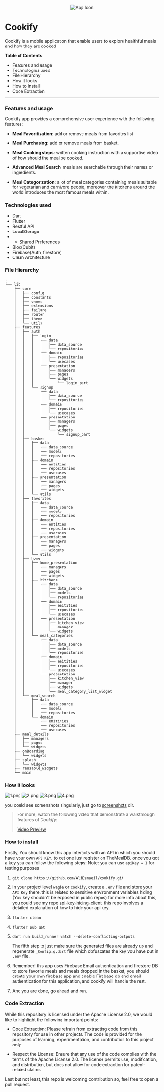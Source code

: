 <p align="center">
  <img src="assets/images/app-icon.png" alt="App Icon" />
</p>

# Cookify
Cookify is a mobile application that enable users to explore healthful meals and how they are cooked 

**Table of Contents**
- Features and usage
- Technologies used
- File Hierarchy
- How it looks
- How to install
- Code Extraction
________________________________________________________________

### Features and usage

Cookify app provides a comprehensive user experience with the following features:

- **Meal Favoritization**: add or remove meals from favorites list

- **Meal Purchasing**: add or remove meals from basket.

- **Meal Cooking steps**: written cooking instruction with a supportive video of how should the meal be cooked.

- **Advanced Meal Search**: meals are searchable through their names or ingredients.

- **Meal Categorization**: a lot of meal categories containing meals suitable for vegetarian and carnivore people, moreover the kitchens around the world introduces the most famous meals within.

### Technologies used

- Dart
- Flutter
- Restful API
- LocalStorage
- - Shared Preferences
- Bloc(Cubit)
- Firebase(Auth, firestore)
- Clean Architecture

### File Hierarchy
```
.
└── lib
    ├── core
    │   ├── config
    │   ├── constants
    │   ├── enums
    │   ├── extensions
    │   ├── failure
    │   ├── router
    │   ├── theme
    │   └── utils
    ├── features
    │   ├── auth
    │   │   ├── login
    │   │   │   ├── data
    │   │   │   │   ├── data_source
    │   │   │   │   └── repositories
    │   │   │   ├── domain
    │   │   │   │   ├── repositories
    │   │   │   │   └── usecases
    │   │   │   └── presentation
    │   │   │       ├── managers
    │   │   │       ├── pages
    │   │   │       └── widgets
    │   │   │           └── login_part
    │   │   └── signup
    │   │       ├── data
    │   │       │   ├── data_source
    │   │       │   └── repositories
    │   │       ├── domain
    │   │       │   ├── repositories
    │   │       │   └── usecases
    │   │       └── presentation
    │   │           ├── managers
    │   │           ├── pages
    │   │           └── widgets
    │   │               └── signup_part
    │   ├── basket
    │   │   ├── data
    │   │   │   ├── data_source
    │   │   │   ├── models
    │   │   │   └── repositories
    │   │   ├── domain
    │   │   │   ├── entities
    │   │   │   ├── repositories
    │   │   │   └── usecases
    │   │   ├── presentation
    │   │   │   ├── managers
    │   │   │   ├── pages
    │   │   │   └── widgets
    │   │   └── utils
    │   ├── favorites
    │   │   ├── data
    │   │   │   ├── data_source
    │   │   │   ├── models
    │   │   │   └── repositories
    │   │   ├── domain
    │   │   │   ├── entities
    │   │   │   ├── repositories
    │   │   │   └── usecases
    │   │   ├── presentation
    │   │   │   ├── managers
    │   │   │   ├── pages
    │   │   │   └── widgets
    │   │   └── utils
    │   ├── home
    │   │   ├── home_presentation
    │   │   │   ├── managers
    │   │   │   ├── pages
    │   │   │   └── widgets
    │   │   ├── kitchens
    │   │   │   ├── data
    │   │   │   │   ├── data_source
    │   │   │   │   ├── models
    │   │   │   │   └── repositories
    │   │   │   ├── domain
    │   │   │   │   ├── enitities
    │   │   │   │   ├── repositories
    │   │   │   │   └── usecases
    │   │   │   └── presentation
    │   │   │       ├── kitchen_view
    │   │   │       ├── manager
    │   │   │       └── widgets
    │   │   └── meal_categories
    │   │       ├── data
    │   │       │   ├── data_source
    │   │       │   ├── models
    │   │       │   └── repositories
    │   │       ├── domain
    │   │       │   ├── enitities
    │   │       │   ├── repositories
    │   │       │   └── usecases
    │   │       └── presentation
    │   │           ├── kitchen_view
    │   │           ├── manager
    │   │           ├── widgets
    │   │           └── meal_category_list_widget
    │   └── meal_search
    │       ├── data
    │       │   ├── data_source
    │       │   ├── models
    │       │   └── repositories
    │       └── domain
    │           ├── enitities
    │           ├── repositories
    │           └── usecases
    ├── meal_details
    │   ├── managers
    │   ├── pages
    │   └── widgets
    ├── onBoarding
    │   └── widgets
    ├── splash
    │   └── widgets
    ├── reusable_widgets
    └── main
```

### How it looks

![1.png](screenshots%2F1.png)
![2.png](screenshots%2F2.png)
![3.png](screenshots%2F3.png)
![4.png](screenshots%2F4.png)

you could see screenshots singularly, just go to [screenshots](screenshots) dir.

>For more, watch the following video that demonstrate a walkthrough features of *Cookify*:
>
>[Video Preview](https://www.youtube.com/watch?v=_N11jLvNJU8)

### How to install

Firstly, You should know this app interacts with an API in which you should have your own `API KEY`, to get one just register on [TheMealDB](https://www.themealdb.com/api.php). once you got a key you can follow the following steps:
Note: you can use `apiKey = 1` for testing purposes
1. ```
   git clone https://github.com/AliEsmaeil/cookify.git 
   ```
2. in your project level `wagba` or `cookify`, create a `.env` file and store your `API Key` there.
   this is related to sensitive environment variables hiding (You key shouldn't be exposed in public repos)
   for more info about this, you could see my repo [api-key-hiding-client](https://github.com/AliEsmaeil/api-key-hiding-client), this repo involves a detailed explanation of how to hide your api key.

3. ```
   flutter clean
   ``` 
4. ```
   flutter pub get   
   ```
5. ```
   dart run build_runner watch --delete-conflicting-outputs
   ```
   The fifth step to just make sure the generated files are already up and regenerate `_Config.g.dart` file which obfuscates the key you have put in `.env` file.
6. Remember! this app uses Firebase Email authentication and firestore DB to store favorite meals and meals dropped in the basket, you should create your own firebase app and enable Firebase db and email authentication for this application, and cookify will handle the rest. 

7. And you are done, go ahead and run.

### Code Extraction
While this repository is licensed under the Apache License 2.0, we would like to highlight the following important points:

- Code Extraction: Please refrain from extracting code from this repository for use in other projects. The code is provided for the purposes of learning, experimentation, and contribution to this project only.

- Respect the License: Ensure that any use of the code complies with the terms of the Apache License 2.0. The license permits use, modification, and distribution, but does not allow for code extraction for patent-related claims.

Last but not least, this repo is welcoming contribution so, feel free to open a pull request.
